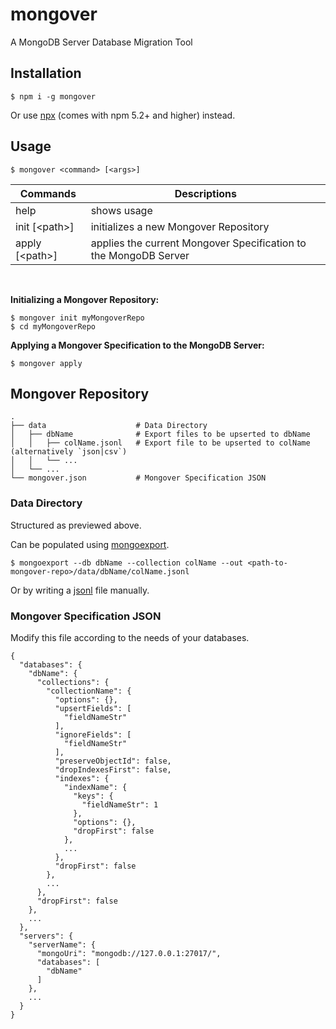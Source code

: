 # mongover
A MongoDB Server Database Migration Tool

## Installation
```shell
$ npm i -g mongover
```
Or use [npx](https://medium.com/@ma1ybekatz/introducing-npx-an-npm-package-runner-55f7d4bd282b) (comes with npm 5.2+ and higher) instead.

## Usage
```shell
$ mongover <command> [<args>]
```

| Commands          | Descriptions                                                     |
| ----------------- | ---------------------------------------------------------------- |
| help              | shows usage                                                      |
| init [&lt;path>]  | initializes a new Mongover Repository                            |
| apply [&lt;path>] | applies the current Mongover Specification to the MongoDB Server |

<br/>

**Initializing a Mongover Repository:**
```shell
$ mongover init myMongoverRepo
$ cd myMongoverRepo
```

**Applying a Mongover Specification to the MongoDB Server:**
```shell
$ mongover apply
```

## Mongover Repository
    .
    ├── data                    # Data Directory
    │   ├── dbName              # Export files to be upserted to dbName
    │   │   ├── colName.jsonl   # Export file to be upserted to colName (alternatively `json|csv`)
    │   │   └── ...
    │   └── ...
    └── mongover.json           # Mongover Specification JSON
### Data Directory
Structured as previewed above. 

Can be populated using [mongoexport](https://docs.mongodb.com/manual/reference/program/mongoexport/).
```shell
$ mongoexport --db dbName --collection colName --out <path-to-mongover-repo>/data/dbName/colName.jsonl
```
Or by writing a [jsonl](http://jsonlines.org/) file manually.

### Mongover Specification JSON
Modify this file according to the needs of your databases.
```json5
{
  "databases": {
    "dbName": {
      "collections": {
        "collectionName": {
          "options": {},
          "upsertFields": [
            "fieldNameStr"
          ],
          "ignoreFields": [
            "fieldNameStr"
          ],
          "preserveObjectId": false,
          "dropIndexesFirst": false,
          "indexes": {
            "indexName": {
              "keys": {
                "fieldNameStr": 1
              },
              "options": {},
              "dropFirst": false
            },
            ...
          },
          "dropFirst": false
        },
        ...
      },
      "dropFirst": false
    },
    ...
  },
  "servers": {
    "serverName": {
      "mongoUri": "mongodb://127.0.0.1:27017/",
      "databases": [
        "dbName"
      ]
    },
    ...
  }
}
```